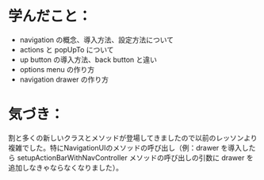 # 学んだこと：
* navigation の概念、導入方法、設定方法について
* actions と popUpTo について
* up button の導入方法、back button と違い
* options menu の作り方
* navigation drawer の作り方

# 気づき：
割と多くの新しいクラスとメソッドが登場してきましたので以前のレッソンより複雑でした。特にNavigationUIのメソッドの呼び出し（例：drawer を導入したら setupActionBarWithNavController メソッドの呼び出しの引数に drawer を追加しなきゃならなくなりました）。
